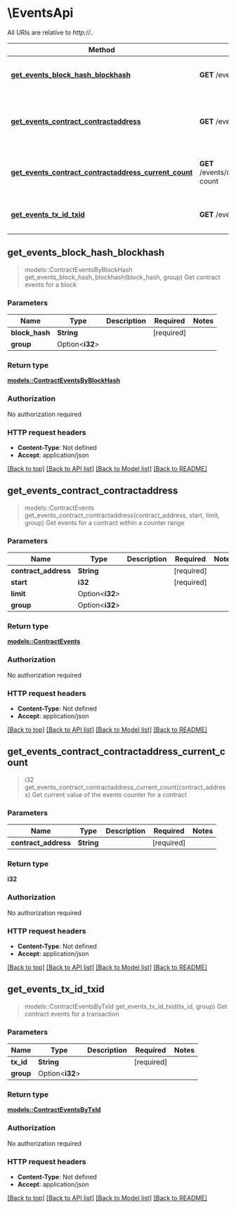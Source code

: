 # \EventsApi

All URIs are relative to *http://..*

Method | HTTP request | Description
------------- | ------------- | -------------
[**get_events_block_hash_blockhash**](EventsApi.md#get_events_block_hash_blockhash) | **GET** /events/block-hash/{blockHash} | Get contract events for a block
[**get_events_contract_contractaddress**](EventsApi.md#get_events_contract_contractaddress) | **GET** /events/contract/{contractAddress} | Get events for a contract within a counter range
[**get_events_contract_contractaddress_current_count**](EventsApi.md#get_events_contract_contractaddress_current_count) | **GET** /events/contract/{contractAddress}/current-count | Get current value of the events counter for a contract
[**get_events_tx_id_txid**](EventsApi.md#get_events_tx_id_txid) | **GET** /events/tx-id/{txId} | Get contract events for a transaction



## get_events_block_hash_blockhash

> models::ContractEventsByBlockHash get_events_block_hash_blockhash(block_hash, group)
Get contract events for a block

### Parameters


Name | Type | Description  | Required | Notes
------------- | ------------- | ------------- | ------------- | -------------
**block_hash** | **String** |  | [required] |
**group** | Option<**i32**> |  |  |

### Return type

[**models::ContractEventsByBlockHash**](ContractEventsByBlockHash.md)

### Authorization

No authorization required

### HTTP request headers

- **Content-Type**: Not defined
- **Accept**: application/json

[[Back to top]](#) [[Back to API list]](../README.md#documentation-for-api-endpoints) [[Back to Model list]](../README.md#documentation-for-models) [[Back to README]](../README.md)


## get_events_contract_contractaddress

> models::ContractEvents get_events_contract_contractaddress(contract_address, start, limit, group)
Get events for a contract within a counter range

### Parameters


Name | Type | Description  | Required | Notes
------------- | ------------- | ------------- | ------------- | -------------
**contract_address** | **String** |  | [required] |
**start** | **i32** |  | [required] |
**limit** | Option<**i32**> |  |  |
**group** | Option<**i32**> |  |  |

### Return type

[**models::ContractEvents**](ContractEvents.md)

### Authorization

No authorization required

### HTTP request headers

- **Content-Type**: Not defined
- **Accept**: application/json

[[Back to top]](#) [[Back to API list]](../README.md#documentation-for-api-endpoints) [[Back to Model list]](../README.md#documentation-for-models) [[Back to README]](../README.md)


## get_events_contract_contractaddress_current_count

> i32 get_events_contract_contractaddress_current_count(contract_address)
Get current value of the events counter for a contract

### Parameters


Name | Type | Description  | Required | Notes
------------- | ------------- | ------------- | ------------- | -------------
**contract_address** | **String** |  | [required] |

### Return type

**i32**

### Authorization

No authorization required

### HTTP request headers

- **Content-Type**: Not defined
- **Accept**: application/json

[[Back to top]](#) [[Back to API list]](../README.md#documentation-for-api-endpoints) [[Back to Model list]](../README.md#documentation-for-models) [[Back to README]](../README.md)


## get_events_tx_id_txid

> models::ContractEventsByTxId get_events_tx_id_txid(tx_id, group)
Get contract events for a transaction

### Parameters


Name | Type | Description  | Required | Notes
------------- | ------------- | ------------- | ------------- | -------------
**tx_id** | **String** |  | [required] |
**group** | Option<**i32**> |  |  |

### Return type

[**models::ContractEventsByTxId**](ContractEventsByTxId.md)

### Authorization

No authorization required

### HTTP request headers

- **Content-Type**: Not defined
- **Accept**: application/json

[[Back to top]](#) [[Back to API list]](../README.md#documentation-for-api-endpoints) [[Back to Model list]](../README.md#documentation-for-models) [[Back to README]](../README.md)

